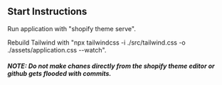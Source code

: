 
## Start Instructions
Run application with "shopify theme serve".

Rebuild Tailwind with "npx tailwindcss -i ./src/tailwind.css -o ./assets/application.css --watch".

#### *NOTE: Do not make chanes directly from the shopify theme editor or github gets flooded with commits.*
